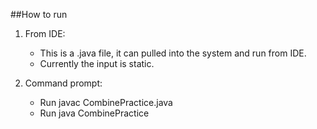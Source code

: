 ##How to run

1. From IDE:

    - This is a .java file, it can pulled into the system and run from IDE.
    - Currently the input is static.

2. Command prompt:
    - Run javac CombinePractice.java
    - Run java CombinePractice